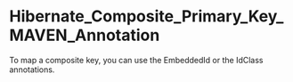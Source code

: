 # Hibernate_Composite_Primary_Key_MAVEN_Annotation
To map a composite key, you can use the EmbeddedId or the IdClass annotations.
